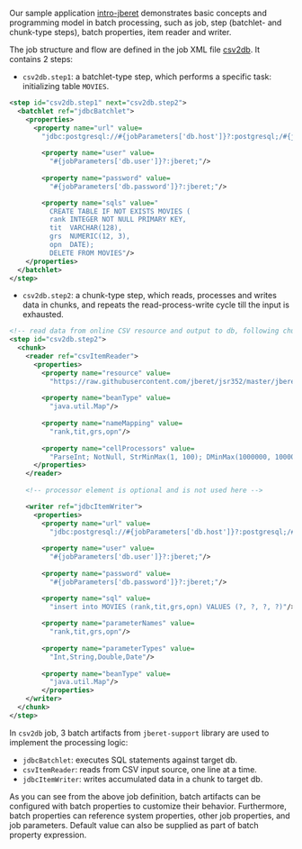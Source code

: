 Our sample application [intro-jberet](https://github.com/jberet/intro-jberet)
demonstrates basic concepts and programming model in batch processing, such as
job, step (batchlet- and chunk-type steps), batch properties, item reader and writer.

The job structure and flow are defined in the job XML file 
[csv2db](https://github.com/jberet/intro-jberet/blob/master/src/main/resources/META-INF/batch-jobs/csv2db.xml).
It contains 2 steps:

* ``csv2db.step1``: a batchlet-type step, which performs a specific task: initializing table ``MOVIES``.

```xml
<step id="csv2db.step1" next="csv2db.step2">
  <batchlet ref="jdbcBatchlet">
    <properties>
      <property name="url" value=
        "jdbc:postgresql://#{jobParameters['db.host']}?:postgresql;/#{jobParameters['db.name']}?:sampledb;"/>
        
        <property name="user" value=
          "#{jobParameters['db.user']}?:jberet;"/>
        
        <property name="password" value=
          "#{jobParameters['db.password']}?:jberet;"/>

        <property name="sqls" value="
          CREATE TABLE IF NOT EXISTS MOVIES (
          rank INTEGER NOT NULL PRIMARY KEY,
          tit  VARCHAR(128),
          grs  NUMERIC(12, 3),
          opn  DATE);
          DELETE FROM MOVIES"/>
    </properties>
  </batchlet>
</step>
```

* ``csv2db.step2``: a chunk-type step, which reads, processes and writes data in chunks, and repeats the 
read-process-write cycle till the input is exhausted. 
                    
```xml
<!-- read data from online CSV resource and output to db, following chunk processing pattern -->
<step id="csv2db.step2">
  <chunk>
    <reader ref="csvItemReader">
      <properties>
        <property name="resource" value=
          "https://raw.githubusercontent.com/jberet/jsr352/master/jberet-support/src/test/resources/movies-2012.csv"/>
        
        <property name="beanType" value=
          "java.util.Map"/>
        
        <property name="nameMapping" value=
          "rank,tit,grs,opn"/>
        
        <property name="cellProcessors" value= 
          "ParseInt; NotNull, StrMinMax(1, 100); DMinMax(1000000, 1000000000); ParseDate('yyyy-MM-dd')"/>
      </properties>
    </reader>
        
    <!-- processor element is optional and is not used here -->

    <writer ref="jdbcItemWriter">
      <properties>
        <property name="url" value=
          "jdbc:postgresql://#{jobParameters['db.host']}?:postgresql;/#{jobParameters['db.name']}?:sampledb;"/>
        
        <property name="user" value=
          "#{jobParameters['db.user']}?:jberet;"/>
        
        <property name="password" value=
          "#{jobParameters['db.password']}?:jberet;"/>

        <property name="sql" value=
          "insert into MOVIES (rank,tit,grs,opn) VALUES (?, ?, ?, ?)"/>
        
        <property name="parameterNames" value=
          "rank,tit,grs,opn"/>
          
        <property name="parameterTypes" value=
          "Int,String,Double,Date"/>
          
        <property name="beanType" value=
          "java.util.Map"/>
        </properties>
    </writer>
  </chunk>
</step>
```

In ``csv2db`` job, 3 batch artifacts from ``jberet-support`` library are used to implement the processing logic:

* ``jdbcBatchlet``: executes SQL statements against target db.
* ``csvItemReader``: reads from CSV input source, one line at a time.
* ``jdbcItemWriter``: writes accumulated data in a chunk to target db.

As you can see from the above job definition, batch artifacts can be configured with batch properties to
customize their behavior. Furthermore, batch properties can reference system properties, other job properties,
and job parameters. Default value can also be supplied as part of batch property expression.